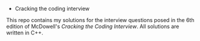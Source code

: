 * Cracking the coding interview

This repo contains my solutions for the interview questions posed in the 6th edition of McDowell's _Cracking the Coding Interview_.
All solutions are written in C++.
